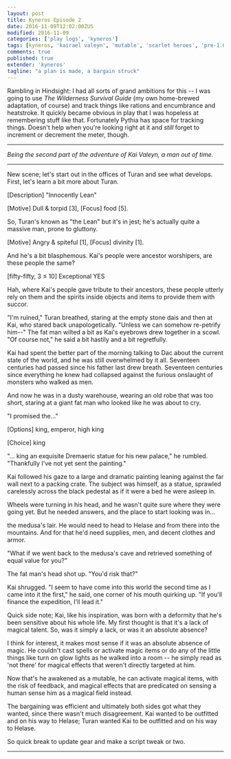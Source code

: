 ```yaml
---
layout: post
title: Kyneros Episode 2
date: 2016-11-09T12:02:00ZUS
modified: 2016-11-09
categories: ['play logs', 'kyneros']
tags: [kyneros, 'kairael valeyn', 'mutable', 'scarlet heroes', 'pre-1.0.0']
comments: true
published: true
extender: 'kyneros'
tagline: "a plan is made, a bargain struck"
---
```


Rambling in Hindsight: I had all sorts of grand ambitions for this -- I was going to use *The Wilderness Survival Guide* (my own home-brewed adaptation, of course) and track things like rations and encumbrance and heatstroke. It quickly became obvious in play that I was hopeless at remembering stuff like that. Fortunately Pythia has space for tracking things. Doesn't help when you're looking right at it and *still* forget to increment or decrement the meter, though.

<!--more-->

***

*Being the second part of the adventure of Kai Valeyn, a man out of time.*

***

<p id="mechanic" class="aside">New scene; let's start out in the offices of Turan and see what develops. First, let's learn a bit more about Turan.</p>

<p id="mechanic" class="result">[Description] "Innocently Lean"</p>

<p id="mechanic" class="result">[Motive] Dull &amp; torpid [3], [Focus] food [5].</p>

<p id="mechanic" class="aside">So, Turan's known as "the Lean" but it's in jest; he's actually quite a massive man, prone to gluttony.</p>

<p id="mechanic" class="result">[Motive] Angry &amp; spiteful [1], [Focus] divinity [1].</p>

<p id="mechanic" class="query">And he's a bit blasphemous. Kai's people were ancestor worshipers, are these people the same?</p>

<p id="mechanic" class="oracle">[fifty-fifty, 3 &le; 10] Exceptional YES</p>

<p id="mechanic" class="aside">Hah, where Kai's people gave tribute to their ancestors, these people utterly rely on them and the spirits inside objects and items to provide them with succor.</p>

<p id="fiction">"I'm ruined," Turan breathed, staring at the empty stone dais and then at Kai, who stared back unapologetically. "Unless we can somehow re-petrify him--" The fat man wilted a bit as Kai's eyebrows drew together in a scowl. "Of course not," he said a bit hastily and a bit regretfully.</p>

<p id="fiction">Kai had spent the better part of the morning talking to Dac about the current state of the world, and he was still overwhelmed by it all. Seventeen centuries had passed since his father last drew breath. Seventeen centuries since everything he knew had collapsed against the furious onslaught of monsters who walked as men.</p>

<p id="fiction">And now he was in a dusty warehouse, wearing an old robe that was too short, staring at a giant fat man who looked like he was about to cry.</p>

<p id="fiction">"I promised the..."</p>

<p id="mechanic" class="query">[Options] king, emperor, high king</p>

<p id="mechanic" class="result">[Choice] king</p>

<p id="fiction">"... king an exquisite Dremaeric statue for his new palace," he rumbled. "Thankfully I've not yet sent the painting."</p>

<p id="fiction">Kai followed his gaze to a large and dramatic painting leaning against the far wall next to a packing crate. The subject was himself, as a statue, sprawled carelessly across the black pedestal as if it were a bed he were asleep in.</p>

<p id="fiction">Wheels were turning in his head, and he wasn't quite sure where they were going yet. But he needed answers, and the place to start looking was in...</p>

<p id="fiction">the medusa's lair. He would need to head to Helase and from there into the mountains. And for that he'd need supplies, men, and decent clothes and armor.</p>

<p id="fiction">"What if we went back to the medusa's cave and retrieved something of equal value for you?"</p>

<p id="fiction">The fat man's head shot up. "You'd risk that?"</p>

<p id="fiction">Kai shrugged. "I seem to have come into this world the second time as I came into it the first," he said, one corner of his mouth quirking up. "If you'll finance the expedition, I'll lead it."</p>

<p id="mechanic" class="aside">Quick side note; Kai, like his inspiration, was born with a deformity that he's been sensitive about his whole life. My first thought is that it's a lack of magical talent. So, was it simply a lack, or was it an absolute absence?</p>

<p id="mechanic" class="aside">I think for interest, it makes most sense if it was an absolute absence of magic. He couldn't cast spells or activate magic items or do any of the little things like turn on glow lights as he walked into a room -- he simply read as 'not there' for magical effects that weren't directly targeted at him.</p>

<p id="mechanic" class="aside">Now that's he awakened as a mutable, he can activate magical items, with the risk of feedback, and magical effects that are predicated on sensing a human sense him as a magical field instead.</p>

<p id="mechanic" class="aside">The bargaining was efficient and ultimately both sides got what they wanted, since there wasn't much disagreement. Kai wanted to be outfitted and on his way to Helase; Turan wanted Kai to be outfitted and on his way to Helase.</p>

<p id="mechanic" class="aside">So quick break to update gear and make a script tweak or two.</p>


***
